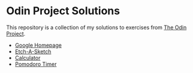 # Odin Project Solutions

This repository is a collection of my solutions to exercises from [The Odin Project](https://www.theodinproject.com).

- [Google Homepage](https://leftysolara.github.io/odin-project/google-homepage/)
- [Etch-A-Sketch](https://leftysolara.github.io/odin-project/etch-a-sketch/)
- [Calculator](https://leftysolara.github.io/odin-project/calculator/)
- [Pomodoro Timer](https://leftysolara.github.io/odin-project/pomodoro)
